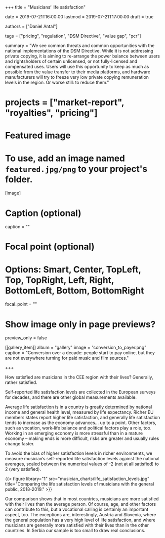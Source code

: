 +++
title = "Musicians’ life satisfaction"

date = 2019-07-21T16:00:00
lastmod = 2019-07-21T17:00:00
draft = true

authors = ["Daniel Antal"]

tags = ["pricing", "regulation", "DSM Directive", "value gap", "pcr"]

summary = "We see common threats and common opportunities with the national implementations of the DSM Directive.  While it is not addressing private copying, it is aiming to re-arrange the power balance between users and rightsholders of certain unlicensed, or not fully-licensed and compensated uses. Users will use this opportunity to keep as much as possible from the value transfer to their media platforms, and hardware manufacturers will try to freeze very low private copying remuneration levels in the region. Or worse still: to reduce them."

# projects = ["market-report", "royalties", "pricing"]

# Featured image
# To use, add an image named `featured.jpg/png` to your project's folder. 
[image]
  # Caption (optional)
  caption = ""

  # Focal point (optional)
  # Options: Smart, Center, TopLeft, Top, TopRight, Left, Right, BottomLeft, Bottom, BottomRight
  focal_point = ""

  # Show image only in page previews?
  preview_only = false

[[gallery_item]]
album = "gallery"
image = "conversion_to_payer.png"
caption = "Conversion over a decade: people start to pay online, but they are not everywhere turning for paid music and film sources."

+++

How satisfied are musicians in the CEE region with their lives?  Generally, rather satisfied.

Self-reported life satisfaction levels are collected in the European surveys for decades, and there are other global measurements available.

Average life satisfaction is in a country is [greatly determined](https://ourworldindata.org/happiness-and-life-satisfaction) by national income and general health level, measured by life expectancy. Richer EU members states report higher life satisfaction, and generally life satisfaction tends to increase as the economy advances… up to a point. Other factors, such as vocation, work-life balance and political factors play a role, too. Working in an emerging economy is more stressful than in a mature economy – making ends is more difficult, risks are greater and usually rules change faster.

To avoid the bias of higher satisfaction levels in richer environments, we measure musician’s self-reported life satisfaction levels against the national averages, scaled between the numerical values of -2 (not at all satisfied) to 2 (very satisfied). 

{{< figure library="1" src="musician_charts/life_satisfaction_levels.jpg" title="Comparing the life satisfaction levels of musicians with the general public, 2018-2019." >}}

Our comparison shows that in most countries, musicians are more satisfied with their lives than the average person.  Of course, age, and other factors can contribute to this, but a vocational calling is certainly an important aspect, too.  The exceptions are, interestingly, Austria and Slovenia, where the general population has a very high level of life satisfaction, and where musicians are generally more satisfied with their lives than in the other countries.  In Serbia our sample is too small to draw real conclusions.
